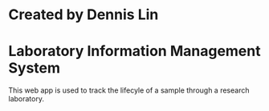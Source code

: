 # Created by Dennis Lin
# Laboratory Information Management System
This web app is used to track the lifecyle of a sample through a research laboratory.
